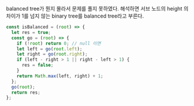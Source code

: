 balanced tree가 뭔지 몰라서 문제를 풀지 못하였다.
해석하면 서브 노드의 height 의 차이가 1를 넘지 않는 binary tree를 balanced tree라고 부른다.

```javascript
const isBalanced = (root) => {
  let res = true;
  const go = (root) => {
    if (!root) return 0; // null 이면
    let left = go(root.left);
    let right = go(root.right);
    if (left - right > 1 || right - left > 1) {
      res = false;
    }
    return Math.max(left, right) + 1;
  };
  go(root);
  return res;
};
```
